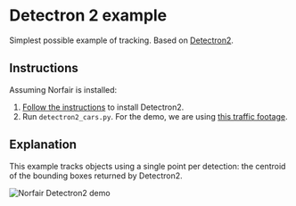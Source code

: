# Detectron 2 example

Simplest possible example of tracking. Based on [Detectron2](https://github.com/facebookresearch/detectron2).

## Instructions

Assuming Norfair is installed:

1. [Follow the instructions](https://detectron2.readthedocs.io/tutorials/install.html) to install Detectron2.
2. Run `detectron2_cars.py`. For the demo, we are using [this traffic footage](https://www.youtube.com/watch?v=aio9g9_xVio).

## Explanation

This example tracks objects using a single point per detection: the centroid of the bounding boxes returned by Detectron2.

![Norfair Detectron2 demo](../../docs/traffic.gif)
